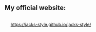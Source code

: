<h2>My official website:</h2> </br>
&nbsp;&nbsp;&nbsp;&nbsp;&nbsp;<a href="https://jacks-style.github.io/jacks-style/" target="_blank">https://jacks-style.github.io/jacks-style/</a>

